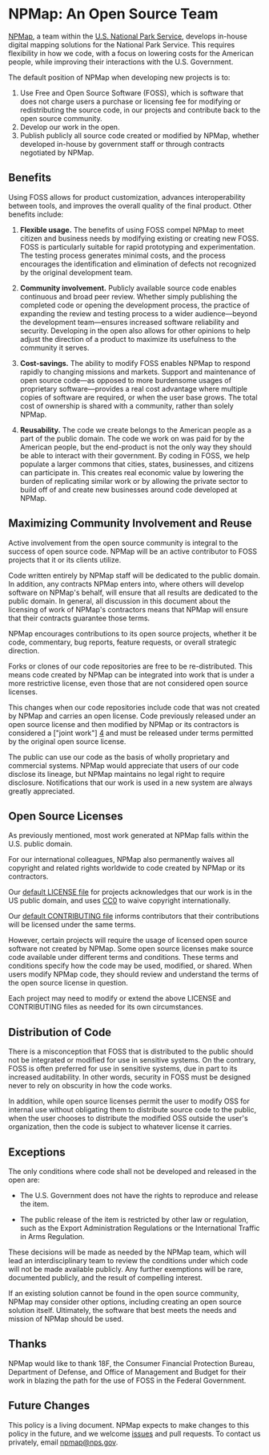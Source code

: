 # NPMap: An Open Source Team

[NPMap](http://www.nps.gov/npmap/), a team within the [U.S. National Park Service](http://www.nps.gov/), develops in-house digital mapping solutions for the National Park Service. This requires flexibility in how we code, with a focus on lowering costs for the American people, while improving their interactions with the U.S. Government.

The default position of NPMap when developing new projects is to:

1. Use Free and Open Source Software (FOSS), which is software that does not charge users a purchase or licensing fee for modifying or redistributing the source code, in our projects and contribute back to the open source community.
2. Develop our work in the open.
3. Publish publicly all source code created or modified by NPMap, whether developed in-house by government staff or through contracts negotiated by NPMap.

## Benefits

Using FOSS allows for product customization, advances interoperability between tools, and improves the overall quality of the final product. Other benefits include:

1. **Flexible usage.** The benefits of using FOSS compel NPMap to meet citizen and business needs by modifying existing or creating new FOSS. FOSS is particularly suitable for rapid prototyping and experimentation. The testing process generates minimal costs, and the process encourages the identification and elimination of defects not recognized by the original development team.

1. **Community involvement.** Publicly available source code enables continuous and broad peer review. Whether simply publishing the completed code or opening the development process, the practice of expanding the review and testing process to a wider audience&mdash;beyond the development team&mdash;ensures increased software reliability and security. Developing in the open also allows for other opinions to help adjust the direction of a product to maximize its usefulness to the community it serves.

1. **Cost-savings.**  The ability to modify FOSS enables NPMap to respond rapidly to changing missions and markets. Support and maintenance of open source code&mdash;as opposed to more burdensome usages of proprietary software&mdash;provides a real cost advantage where multiple copies of software are required, or when the user base grows. The total cost of ownership is shared with a community, rather than solely NPMap.

1. **Reusability.** The code we create belongs to the American people as a part of the public domain. The code we work on was paid for by the American people, but the end-product is not the only way they should be able to interact with their government. By coding in FOSS, we help populate a larger commons that cities, states, businesses, and citizens can participate in. This creates real economic value by lowering the burden of replicating similar work or by allowing the private sector to build off of and create new businesses around code developed at NPMap.

## Maximizing Community Involvement and Reuse

Active involvement from the open source community is integral to the success of open source code. NPMap will be an active contributor to FOSS projects that it or its clients utilize.

Code written entirely by NPMap staff will be dedicated to the public domain. In addition, any contracts NPMap enters into, where others will develop software on NPMap's behalf, will ensure that all results are dedicated to the public domain. In general, all discussion in this document about the licensing of work of NPMap's contractors means that NPMap will ensure that their contracts guarantee those terms.

NPMap encourages contributions to its open source projects, whether it be code, commentary, bug reports, feature requests, or overall strategic direction.

Forks or clones of our code repositories are free to be re-distributed. This means code created by NPMap can be integrated into work that is under a more restrictive license, even those that are not considered open source licenses.

This changes when our code repositories include code that was not created by NPMap and carries an open license. Code previously released under an open source license and then modified by NPMap or its contractors is considered a ["joint work"] [4] and must be released under terms permitted by the original open source license.

  [4]: http://www.copyright.gov/title17/92chap1.html#101 "Joint Work"

The public can use our code as the basis of wholly proprietary and commercial systems. NPMap would appreciate that users of our code disclose its lineage, but NPMap maintains no legal right to require disclosure. Notifications that our work is used in a new system are always greatly appreciated.

## Open Source Licenses

As previously mentioned, most work generated at NPMap falls within the U.S. public domain.

For our international colleagues, NPMap also permanently waives all copyright and related rights worldwide to code created by NPMap or its contractors.

Our [default LICENSE file](LICENSE.md) for projects acknowledges that our work is in the US public domain, and uses [CC0](https://creativecommons.org/publicdomain/zero/1.0/) to waive copyright internationally.

Our [default CONTRIBUTING file](CONTRIBUTING.md) informs contributors that their contributions will be licensed under the same terms.

However, certain projects will require the usage of licensed open source software not created by NPMap. Some open source licenses make source code available under different terms and conditions. These terms and conditions specify how the code may be used, modified, or shared. When users modify NPMap code, they should review and understand the terms of the open source license in question.

Each project may need to modify or extend the above LICENSE and CONTRIBUTING files as needed for its own circumstances.

## Distribution of Code

There is a misconception that FOSS that is distributed to the public should not be integrated or modified for use in sensitive systems. On the contrary, FOSS is often preferred for use in sensitive systems, due in part to its increased auditability. In other words, security in FOSS must be designed never to rely on obscurity in how the code works.

In addition, while open source licenses permit the user to modify OSS for internal use without obligating them to distribute source code to the public, when the user chooses to distribute the modified OSS outside the user's organization, then the code is subject to whatever license it carries.

## Exceptions

The only conditions where code shall not be developed and released in the open are:

* The U.S. Government does not have the rights to reproduce and release the item.

* The public release of the item is restricted by other law or regulation, such as the Export Administration Regulations or the International Traffic in Arms Regulation.

These decisions will be made as needed by the NPMap team, which will lead an interdisciplinary team to review the conditions under which code will not be made available publicly. Any further exemptions will be rare, documented publicly, and the result of compelling interest.

If an existing solution cannot be found in the open source community, NPMap may consider other options, including creating an open source solution itself. Ultimately, the software that best meets the needs and mission of NPMap should be used.

## Thanks

NPMap would like to thank 18F, the Consumer Financial Protection Bureau, Department of Defense, and Office of Management and Budget for their work in blazing the path for the use of FOSS in the Federal Government.

## Future Changes

This policy is a living document. NPMap expects to make changes to this policy in the future, and we welcome [issues](https://github.com/nationalparkservice/npmap-open-source-policy/issues) and pull requests. To contact us privately, email <a href="mailto:npmap@nps.gov">npmap@nps.gov</a>.
